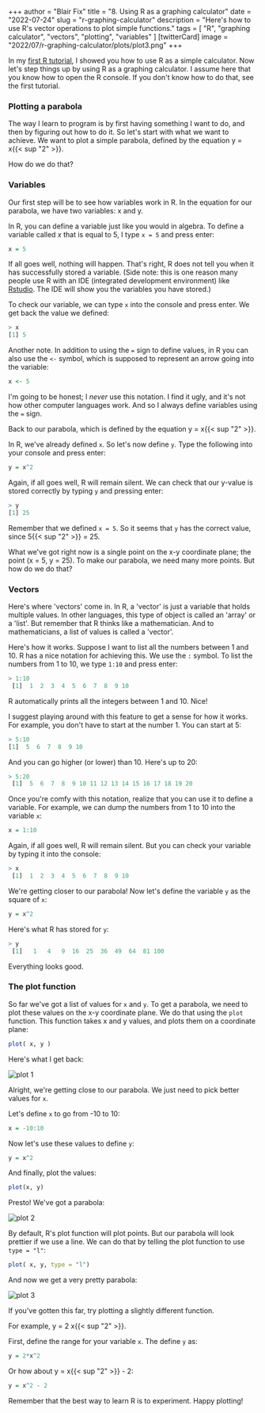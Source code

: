 +++
author = "Blair Fix"
title =  "8. Using R as a graphing calculator"
date = "2022-07-24"
slug = "r-graphing-calculator"
description = "Here's how to use R's vector operations to plot simple functions."
tags = [ "R", "graphing calculator", "vectors", "plotting", "variables" ]
[twitterCard]
    image = "2022/07/r-graphing-calculator/plots/plot3.png"
+++


In my [first R tutorial](https://sciencedesk.economicsfromthetopdown.com/), I showed you how to use R as a simple calculator. Now let's step things up by using R as a graphing calculator. I assume here that you know how to open the R console. If you don't know how to do that, see the first tutorial.


### Plotting a parabola

The way I learn to program is by first having something I want to do, and then by figuring out how to do it. So let's start with what we want to achieve. We want to plot a simple parabola, defined by the equation y = x{{< sup "2" >}}.

How do we do that? 


### Variables

Our first step will be to see how variables work in R. In the equation for our parabola, we have two variables: x and y.

In R, you can define a variable just like you would in algebra. To define a variable called *x* that is equal to 5, I type `x = 5` and press enter:

```R
x = 5
```

If all goes well, nothing will happen. That's right, R does not tell you when it has successfully stored a variable. (Side note: this is one reason many people use R with an IDE (integrated development environment) like [Rstudio](https://www.rstudio.com/). The IDE will show you the variables you have stored.)

To check our variable, we can type `x` into the console and press enter. We get back the value we defined:

```R
> x
[1] 5
```

Another note. In addition to using the `=` sign to define values, in R you can also use the `<-` symbol, which is supposed to represent an arrow going into the variable:

```R
x <- 5
```

I'm going to be honest; I *never* use this notation. I find it ugly, and it's not how other computer languages work. And so I always define variables using the `=` sign. 

Back to our parabola, which is defined by the equation y = x{{< sup "2" >}}.

In R, we've already defined `x`. So let's now define `y`. Type the following into your console and press enter:

```R
y = x^2
```

Again, if all goes well, R will remain silent. We can check that our y-value is stored correctly by typing `y` and pressing enter:

```R
> y
[1] 25
```

Remember that we defined `x = 5`. So it seems that `y` has the correct value, since  5{{< sup "2" >}} = 25.

What we've got right now is a single point on the x-y coordinate plane; the point (x = 5, y = 25). To make our parabola, we need many more points. But how do we do that?


### Vectors

Here's where 'vectors' come in. In R, a 'vector' is just a variable that holds multiple values. In other languages, this type of object is called an 'array' or a 'list'. But remember that R thinks like a mathematician. And to mathematicians, a list of values is called a 'vector'.

Here's how it works. Suppose I want to list all the numbers between 1 and 10. R has a nice notation for achieving this. We use the `:` symbol. To list the numbers from 1 to 10, we type `1:10` and press enter:

```R
> 1:10
 [1]  1  2  3  4  5  6  7  8  9 10
```

R automatically prints all the integers between 1 and 10. Nice!

I suggest playing around with this feature to get a sense for how it works. For example, you don't have to start at the number 1. You can start at 5:


```R
> 5:10
[1]  5  6  7  8  9 10
```

And you can go higher (or lower) than 10. Here's up to 20:

```R
> 5:20
 [1]  5  6  7  8  9 10 11 12 13 14 15 16 17 18 19 20
```

Once you're comfy with this notation, realize that you can use it to define a variable. For example, we can dump the numbers from 1 to 10 into the variable `x`:

```R
x = 1:10
```

Again, if all goes well, R will remain silent. But you can check your variable by typing it into the console:

```R
> x
 [1]  1  2  3  4  5  6  7  8  9 10
```

We're getting closer to our parabola! Now let's define the variable `y` as the square of `x`:

```R
y = x^2
```

Here's what R has stored for `y`:

```R
> y
 [1]   1   4   9  16  25  36  49  64  81 100
```

Everything looks good.


### The plot function

So far we've got a list of values for `x` and `y`. To get a parabola, we need to plot these values on the x-y coordinate plane. We do that using the `plot` function. This function takes x and y values, and plots them on a coordinate plane:

```R
plot( x, y )
```

Here's what I get back:

![plot 1](./plots/plot1.png)

Alright, we're getting close to our parabola. We just need to pick better values for `x`.

Let's define `x` to go from -10 to 10:

```R
x = -10:10
```

Now let's use these values to define `y`:

```R
y = x^2
```

And finally, plot the values:

```R
plot(x, y)
```

Presto! We've got a parabola:


![plot 2](./plots/plot2.png)

By default, R's plot function will plot points. But our parabola will look prettier if we use a line. We can do that by telling the plot function to use `type = "l"`:


```R
plot( x, y, type = "l")
```

And now we get a very pretty parabola:

![plot 3](./plots/plot3.png)

If you've gotten this far, try plotting a slightly different function. 

For example, y = 2 x{{< sup "2" >}}. 

First, define the range for your variable `x`. The define `y` as:

```R
y = 2*x^2
```

Or how about y = x{{< sup "2" >}} - 2:

```R
y = x^2 - 2
```

Remember that the best way to learn R is to experiment. Happy plotting!

